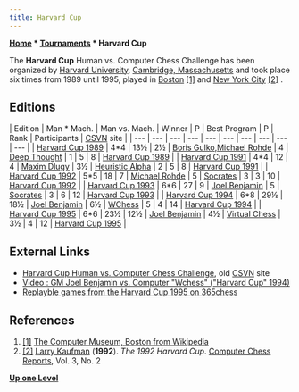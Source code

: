 ```yaml
---
title: Harvard Cup
---
```

**[Home](Home "Home") * [Tournaments](Tournaments_and_Matches "Tournaments and Matches") * Harvard Cup**

The **Harvard Cup** Human vs. Computer Chess Challenge has been organized by [Harvard University](Harvard_University "Harvard University"), [Cambridge, Massachusetts](https://en.wikipedia.org/wiki/Cambridge,_Massachusetts) and took place six times from 1989 until 1995, played in [Boston](https://en.wikipedia.org/wiki/Boston) <a id="cite-note-1" href="#cite-ref-1">[1]</a> and [New York City](https://en.wikipedia.org/wiki/New_York_City) <a id="cite-note-2" href="#cite-ref-2">[2]</a> .

## Editions

|  Edition
|  Man * Mach.
|  Man vs. Mach.
|  Winner
|  P
|  Best Program
|  P
|  Rank
|  Participants
| [CSVN](CSVN "CSVN") site
|
| --- | --- | --- | --- | --- | --- | --- | --- | --- | --- |
| [Harvard Cup 1989](Harvard_Cup_1989 "Harvard Cup 1989") |  4\*4
|  13½
|  2½
| [Boris Gulko](https://en.wikipedia.org/wiki/Boris_Gulko),[Michael Rohde](https://en.wikipedia.org/wiki/Michael_Rohde_%28chess_player%29) |  4
| [Deep Thought](Deep_Thought "Deep Thought") |  1
|  5
|  8
| [Harvard Cup 1989](http://www.csvn.nl/index.php?option=com_content&view=article&id=125%3Aharvard-cup-1989&catid=26%3Amens-computer&Itemid=50&lang=en) |
| [Harvard Cup 1991](Harvard_Cup_1991 "Harvard Cup 1991") |  4\*4
|  12
|  4
| [Maxim Dlugy](https://en.wikipedia.org/wiki/Maxim_Dlugy) |  3½
| [Heuristic Alpha](Heuristic_Alpha "Heuristic Alpha") |  2
|  5
|  8
| [Harvard Cup 1991](http://www.csvn.nl/index.php?option=com_content&view=article&id=126%3Aharvard-cup-1991&catid=26%3Amens-computer&Itemid=50&lang=en) |
| [Harvard Cup 1992](Harvard_Cup_1992 "Harvard Cup 1992") |  5\*5
|  18
|  7
| [Michael Rohde](https://en.wikipedia.org/wiki/Michael_Rohde_%28chess_player%29) |  5
| [Socrates](Socrates "Socrates") |  3
|  3
|  10
| [Harvard Cup 1992](http://www.csvn.nl/index.php?option=com_content&view=article&id=127%3Aharvard-cup-1992&catid=26%3Amens-computer&Itemid=50&lang=en) |
| [Harvard Cup 1993](Harvard_Cup_1993 "Harvard Cup 1993") |  6\*6
|  27
|  9
| [Joel Benjamin](https://en.wikipedia.org/wiki/Joel_Benjamin) |  5
| [Socrates](Socrates "Socrates") |  3
|  6
|  12
| [Harvard Cup 1993](http://www.csvn.nl/index.php?option=com_content&view=article&id=128%3Aharvard-cup-1993&catid=26%3Amens-computer&Itemid=50&lang=en) |
| [Harvard Cup 1994](Harvard_Cup_1994 "Harvard Cup 1994") |  6\*8
|  29½
|  18½
| [Joel Benjamin](https://en.wikipedia.org/wiki/Joel_Benjamin) |  6½
| [WChess](WChess "WChess") |  5
|  4
|  14
| [Harvard Cup 1994](http://www.csvn.nl/index.php?option=com_content&view=article&id=129%3Aharvard-cup-1994&catid=26%3Amens-computer&Itemid=50&lang=en) |
| [Harvard Cup 1995](Harvard_Cup_1995 "Harvard Cup 1995") |  6\*6
|  23½
|  12½
| [Joel Benjamin](https://en.wikipedia.org/wiki/Joel_Benjamin) |  4½
| [Virtual Chess](Virtual_Chess "Virtual Chess") |  3½
|  4
|  12
| [Harvard Cup 1995](http://www.csvn.nl/index.php?option=com_content&view=article&id=130%3Aharvard-cup-1995&catid=26%3Amens-computer&Itemid=50&lang=en) |

## External Links

- [Harvard Cup Human vs. Computer Chess Challenge](http://old.csvn.nl/harvhist.html), old [CSVN](CSVN "CSVN") site
- [Video : GM Joel Benjamin vs. Computer "Wchess" ("Harvard Cup" 1994)](https://www.youtube.com/watch?v=fy-n39IxCcI)
- [Replayble games from the Harvard Cup 1995 on 365chess](https://www.365chess.com/tournaments/Harvard_Cup_1995/13910)

## References

1. <a id="cite-ref-1" href="#cite-note-1">[1]</a> [The Computer Museum, Boston from Wikipedia](https://en.wikipedia.org/wiki/The_Computer_Museum,_Boston)
1. <a id="cite-ref-2" href="#cite-note-2">[2]</a> [Larry Kaufman](Larry_Kaufman "Larry Kaufman") (**1992**). *The 1992 Harvard Cup*. [Computer Chess Reports](Computer_Chess_Reports "Computer Chess Reports"), Vol. 3, No. 2

**[Up one Level](Tournaments_and_Matches "Tournaments and Matches")**

